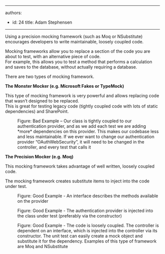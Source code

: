 

---
authors:
  - id: 24
    title: Adam Stephensen
---




<span class='intro'> <p>Using a precision mocking framework (such as Moq or NSubstitute) encourages developers to write maintainable, loosely coupled code.</p>

<p>Mocking frameworks allow you to replace a section of the code you are about to test, with an alternative piece of code.<br>
For example, this allows you to test a method that performs a calculation and saves to the database, without actually requiring a database.
</p> </span>

<p>There are two types of mocking framework.</p><p><strong>The Monster Mocker (e.g. Microsoft Fakes or TypeMock)</strong></p><p>This type of mocking framework is very powerful and allows replacing code that wasn’t designed to be replaced.<br>
This is great for testing legacy code (tightly coupled code with lots of static dependencies) and SharePoint.</p><dl class="badImage"><dt><img src="/SoftwareDevelopment/RulestobetterArchitectureandCodeReview/PublishingImages/monster-mocker.jpg" alt="" /></dt><dd>Figure&#58; Bad Example – Our class is tightly coupled to our authentication provider, and as we add each test we are adding *more* dependencies on this provider. This makes our codebase less and less maintainable. If we ever want to change our authentication provider “OAuthWebSecurity”, it will need to be changed in the controller, and every test that calls it</dd></dl><p><strong>The Precision Mocker (e.g. Moq)</strong></p><p>This mocking framework takes advantage of well written, loosely coupled code.</p><p>The mocking framework creates substitute items to inject into the code under test.</p><dl class="goodImage"><dt><img src="/SoftwareDevelopment/RulestobetterArchitectureandCodeReview/PublishingImages/precision-mocker-1.jpg" alt="" /></dt><dd>Figure&#58; Good Example - An interface describes the methods available on the provider</dd></dl><dl class="goodImage"><dt><img src="/SoftwareDevelopment/RulestobetterArchitectureandCodeReview/PublishingImages/precision-mocker-2.jpg" alt="" /></dt><dd>Figure&#58; Good Example - The authentication provider is injected into the class under test (preferably via the constructor)</dd></dl><dl class="goodImage"><dt><img src="/SoftwareDevelopment/RulestobetterArchitectureandCodeReview/PublishingImages/precision-mocker-3.jpg" alt="" /></dt><dd>Figure&#58; Good Example - The code is loosely coupled. The controller is dependent on an interface, which is injected into the controller via its constructor. The unit test can easily create a mock object and substitute it for the dependency. Examples of this type of framework are Moq and NSubstitute</dd></dl>


